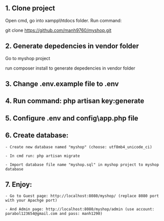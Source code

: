 ## 1. Clone project
Open cmd, go into xampp\htdocs folder. Run command:

git clone https://github.com/manh9760/myshop.git

## 2. Generate depedencies in vendor folder
Go to myshop project

run composer install to generate depedencies in vendor folder

## 3. Change .env.example file to .env

## 4. Run command: php artisan key:generate

## 5. Configure .env and config\app.php file

## 6. Create database:

    - Create new database named "myshop" (choose: utf8mb4_unicode_ci)
    
    - In cmd run: php artisan migrate
    
    - Import database file name "myshop.sql" in myshop project to myshop database
    
 ## 7. Enjoy:
 
    - Go to Guest page: http://localhost:8080/myshop/ (replace 8080 port with your Apachge port)
    
    - And Admin page: http://localhost:8080/myshop/admin (use account: parabol123654@gmail.com and pass: manh1290)
